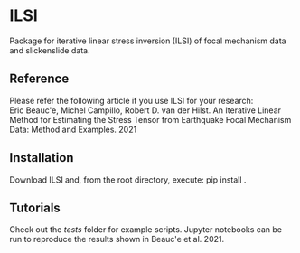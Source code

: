 # ILSI
Package for iterative linear stress inversion (ILSI) of focal mechanism data and slickenslide data.

## Reference
Please refer the following article if you use ILSI for your research:<br>
Eric Beauc\'e, Michel Campillo, Robert D. van der Hilst. An Iterative Linear Method for Estimating the Stress Tensor from Earthquake Focal Mechanism Data: Method and Examples. 2021

## Installation
Download ILSI and, from the root directory, execute:
pip install .

## Tutorials
Check out the *tests* folder for example scripts. Jupyter notebooks can be run to reproduce the results shown in Beauc\'e et al. 2021.
